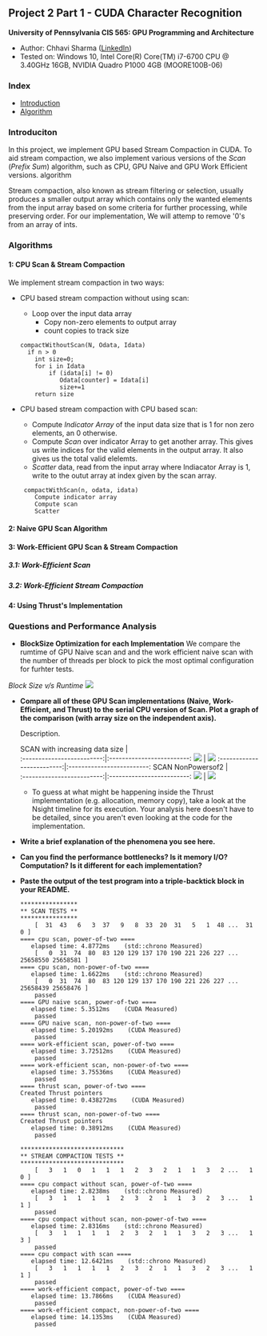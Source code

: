 ## Project 2 Part 1 - CUDA Character Recognition
**University of Pennsylvania
CIS 565: GPU Programming and Architecture**

* Author: Chhavi Sharma ([LinkedIn](https://www.linkedin.com/in/chhavi275/))
* Tested on: Windows 10, Intel Core(R) Core(TM) i7-6700 CPU @ 3.40GHz 16GB, 
             NVIDIA Quadro P1000 4GB (MOORE100B-06)

### Index

- [Introduction]( )
- [Algorithm]()

### Introduciton

In this project, we implement GPU based Stream Compaction in CUDA. To aid stream compaction, we also implement various versions of the *Scan* (*Prefix Sum*) algorithm, such as CPU, GPU Naive and GPU Work Efficient versions.
algorithm

Stream compaction, also known as stream filtering or selection, usually produces a smaller output array which contains only the wanted elements from the input array based on some criteria for further processing, while preserving order. For our implementation, We will attemp to remove '0's from an array of ints.

### Algorithms

####  1: CPU Scan & Stream Compaction
 
 We implement stream compaction in two ways:
 
 - CPU based stream compaction without using scan: 
   - Loop over the input data array
      - Copy non-zero elements to output array
      - count copies to track size
   ```
   compactWithoutScan(N, Odata, Idata)
     if n > 0
       int size=0;
       for i in Idata
           if (idata[i] != 0) 
              Odata[counter] = Idata[i]
              size+=1
       return size
   ```
 - CPU based stream compaction with CPU based scan: 
   - Compute *Indicator Array* of the input data size that is 1 for non zero elements, an 0 otherwise.
   - Compute *Scan* over indicator Array to get another array. This gives us write indices for the valid elements in the output array. It also gives us the total valid elelemts.
   - *Scatter* data, read from the input array where Indiacator Array is 1, write to the outut array at index given by the scan array.

    ```
     compactWithScan(n, odata, idata) 
        Compute indicator array
        Compute scan
        Scatter
    ```
####  2: Naive GPU Scan Algorithm

####  3: Work-Efficient GPU Scan & Stream Compaction

##### 3.1: Work-Efficient Scan

##### 3.2: Work-Efficient Stream Compaction

####  4: Using Thrust's Implementation


### Questions and Performance Analysis

* **BlockSize Optimization for each Implementation**
  We compare the rumtime of GPU Naive scan and and the work efficient naive scan with the number of threads per block to pick  the most optimal configuration for furhter tests.
  
 *Block Size v/s Runtime*
![](img/BlockSize_vs_Runtime.png)

* **Compare all of these GPU Scan implementations (Naive, Work-Efficient, and
  Thrust) to the serial CPU version of Scan. Plot a graph of the comparison
  (with array size on the independent axis).**
  
   Description.
  
   SCAN with increasing data size  |  
  :-------------------------:|:-------------------------:
  ![](img/Scan1.png)         |  ![](img/Scan2.png)
  :-------------------------:|:-------------------------:
   SCAN NonPowersof2         |  
  :-------------------------:|:-------------------------:
  ![](img/Scan1NP.png)       |  ![](img/Scan2NP.png)  
  
  * To guess at what might be happening inside the Thrust implementation (e.g.
    allocation, memory copy), take a look at the Nsight timeline for its
    execution. Your analysis here doesn't have to be detailed, since you aren't
    even looking at the code for the implementation.

* **Write a brief explanation of the phenomena you see here.**

* **Can you find the performance bottlenecks? Is it memory I/O? Computation? Is
    it different for each implementation?**

*  **Paste the output of the test program into a triple-backtick block in your
   README.**
  
    ```
    ****************
    ** SCAN TESTS **
    ****************
        [  31  43   6   3  37   9   8  33  20  31   5   1  48 ...  31   0 ]
    ==== cpu scan, power-of-two ====
       elapsed time: 4.8772ms    (std::chrono Measured)
        [   0  31  74  80  83 120 129 137 170 190 221 226 227 ... 25658550 25658581 ]
    ==== cpu scan, non-power-of-two ====
       elapsed time: 1.6622ms    (std::chrono Measured)
        [   0  31  74  80  83 120 129 137 170 190 221 226 227 ... 25658439 25658476 ]
        passed
    ==== GPU naive scan, power-of-two ====
       elapsed time: 5.3512ms    (CUDA Measured)
        passed
    ==== GPU naive scan, non-power-of-two ====
       elapsed time: 5.20192ms    (CUDA Measured)
        passed
    ==== work-efficient scan, power-of-two ====
       elapsed time: 3.72512ms    (CUDA Measured)
        passed
    ==== work-efficient scan, non-power-of-two ====
       elapsed time: 3.75536ms    (CUDA Measured)
        passed
    ==== thrust scan, power-of-two ====
    Created Thrust pointers
       elapsed time: 0.438272ms    (CUDA Measured)
        passed
    ==== thrust scan, non-power-of-two ====
    Created Thrust pointers
       elapsed time: 0.38912ms    (CUDA Measured)
        passed

    *****************************
    ** STREAM COMPACTION TESTS **
    *****************************
        [   3   1   0   1   1   1   2   3   2   1   1   3   2 ...   1   0 ]
    ==== cpu compact without scan, power-of-two ====
       elapsed time: 2.8238ms    (std::chrono Measured)
        [   3   1   1   1   1   2   3   2   1   1   3   2   3 ...   1   1 ]
        passed
    ==== cpu compact without scan, non-power-of-two ====
       elapsed time: 2.8316ms    (std::chrono Measured)
        [   3   1   1   1   1   2   3   2   1   1   3   2   3 ...   1   3 ]
        passed
    ==== cpu compact with scan ====
       elapsed time: 12.6421ms    (std::chrono Measured)
        [   3   1   1   1   1   2   3   2   1   1   3   2   3 ...   1   1 ]
        passed
    ==== work-efficient compact, power-of-two ====
       elapsed time: 13.7866ms    (CUDA Measured)
        passed
    ==== work-efficient compact, non-power-of-two ====
       elapsed time: 14.1353ms    (CUDA Measured)
        passed
    ```
